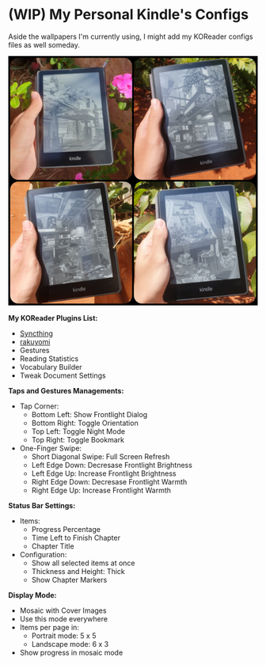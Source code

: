 # (WIP) My Personal Kindle's Configs
Aside the wallpapers I'm currently using, I might add my KOReader configs files as well someday.

![](https://github.com/felipe-juan/jailbroken-kindle-stuff/blob/main/assets/20250419_184552.jpg)

**My KOReader Plugins List:**
- [Syncthing](https://github.com/jasonchoimtt/koreader-syncthing)
- [rakuyomi](https://github.com/hanatsumi/rakuyomi)
- Gestures
- Reading Statistics
- Vocabulary Builder
- Tweak Document Settings

**Taps and Gestures Managements:**
- Tap Corner:
  - Bottom Left: Show Frontlight Dialog
  - Bottom Right: Toggle Orientation
  - Top Left: Toggle Night Mode
  - Top Right: Toggle Bookmark
- One-Finger Swipe:
  - Short Diagonal Swipe: Full Screen Refresh
  - Left Edge Down: Decresase Frontlight Brightness
  - Left Edge Up: Increase Frontlight Brightness
  - Right Edge Down: Decresase Frontlight Warmth
  - Right Edge Up: Increase Frontlight Warmth

**Status Bar Settings:**
- Items:
  - Progress Percentage
  - Time Left to Finish Chapter
  - Chapter Title
- Configuration:
  - Show all selected items at once
  - Thickness and Height: Thick
  - Show Chapter Markers
 
**Display Mode:**
- Mosaic with Cover Images
- Use this mode everywhere
- Items per page in:
  - Portrait mode: 5 x 5
  - Landscape mode: 6 x 3
- Show progress in mosaic mode
